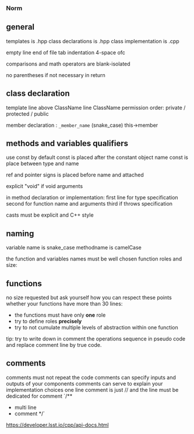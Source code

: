 ### Norm

## general

templates is .hpp
class declarations is .hpp
class implementation is .cpp

empty line end of file
tab indentation 4-space ofc

comparisons and math operators are blank-isolated

no parentheses if not necessary in return

## class declaration

template line above ClassName line
ClassName
permission order: private / protected / public 

member declaration : `_member_name` (snake_case)
this->member

## methods and variables qualifiers

use const by default
const is placed after the constant object name
const is place between type and name

ref and pointer signs is placed before name and attached

explicit "void" if void arguments


in method declaration or implementation:
first line for type specification
second for function name and arguments
third if throws specification



casts must be explicit and C++ style


## naming

variable name is snake_case
methodname is camelCase

the function and variables names must be well chosen
function roles and size:

## functions

no size requested but ask yourself how you can respect these points whether your
functions have more than 30 lines:

- the functions must have only **one** role
- try to define roles **precisely**
- try to not cumulate multiple levels of abstraction within one function

tip: try to write down in comment the operations sequence in pseudo code and
replace comment line by true code.

## comments

comments must not repeat the code
comments can specify inputs and outputs of your components
comments can serve to explain your implementation choices
one line comment is just // and the line must be dedicated for comment
`/**
  * multi line
  * comment
  */`

https://developer.lsst.io/cpp/api-docs.html

